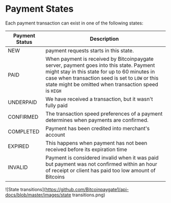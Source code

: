 # Payment States

Each payment transaction can exist in one of the following states:

| Payment Status | Description                                                                                             |
|----------------|---------------------------------------------------------------------------------------------------------|
| NEW            | payment requests starts in this state.                                                                  |
| PAID           | When payment is received by Bitcoinpaygate server, payment goes into this state. Payment might stay in this state for up to 60 minutes in case when transaction seed is set to `LOW` or this state might be omitted when transaction speed is `HIGH`                      |
| UNDERPAID     | We have received a transaction, but it wasn't fully paid |
| CONFIRMED      | The transaction speed preferences of a payment determines when payments are confirmed.                  |
| COMPLETED       | Payment has been credited into merchant's account                                                       |
| EXPIRED        | This happens when payment has not been received before its expiration time                              |
| INVALID        | Payment is considered invalid when it was paid but payment was not confirmed within an hour of receipt or client has paid too low amount of Bitcoins |

![State transitions](https://github.com/Bitcoinpaygate1/api-docs/blob/master/images/state transitions.png)
